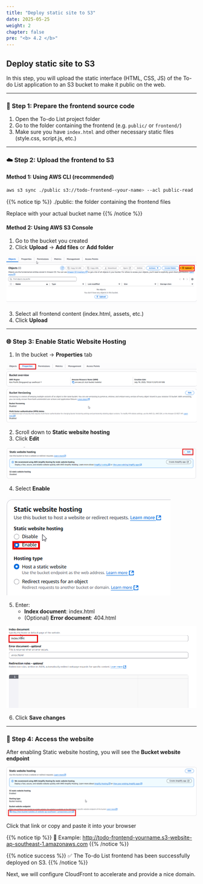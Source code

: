 ```yaml
---
title: "Deploy static site to S3"
date: 2025-05-25
weight: 2
chapter: false
pre: "<b> 4.2 </b>"
---
```


## Deploy static site to S3

In this step, you will upload the static interface (HTML, CSS, JS) of the To-do List application to an S3 bucket to make it public on the web.

---

### 📁 Step 1: Prepare the frontend source code

1. Open the To-do List project folder
2. Go to the folder containing the frontend (e.g. `public/` or `frontend/`)
3. Make sure you have `index.html` and other necessary static files (style.css, script.js, etc.)

---

### ☁️ Step 2: Upload the frontend to S3

#### Method 1: Using AWS CLI (recommended)

```bash
aws s3 sync ./public s3://todo-frontend-<your-name> --acl public-read
```

{{% notice tip %}}
./public: the folder containing the frontend files

Replace <your-name> with your actual bucket name
{{% /notice %}}

#### Method 2: Using AWS S3 Console

1. Go to the bucket you created
2. Click **Upload** → **Add files** or **Add folder**

![S3](/images/4-deploy-static-frontend/005-upload-bucket.png)

3. Select all frontend content (index.html, assets, etc.)
4. Click **Upload**

---

### 🌐 Step 3: Enable Static Website Hosting

1. In the bucket → **Properties** tab

![S3](/images/4-deploy-static-frontend/006-static-host.png)

2. Scroll down to **Static website hosting**
3. Click **Edit**

![S3](/images/4-deploy-static-frontend/007-static-host.png)

4. Select **Enable**

![S3](/images/4-deploy-static-frontend/008-static-host.png)

5. Enter:
   - **Index document**: index.html
   - (Optional) **Error document**: 404.html

![S3](/images/4-deploy-static-frontend/009-static-host.png)

6. Click **Save changes**

---

### 🧪 Step 4: Access the website

After enabling Static website hosting, you will see the **Bucket website endpoint**

![S3](/images/4-deploy-static-frontend/010-bucket-website.png)

Click that link or copy and paste it into your browser

{{% notice tip %}}
📌 Example: http://todo-frontend-yourname.s3-website-ap-southeast-1.amazonaws.com
{{% /notice %}}

{{% notice success %}}
✅ The To-do List frontend has been successfully deployed on S3.
{{% /notice %}}

Next, we will configure CloudFront to accelerate and provide a nice domain.